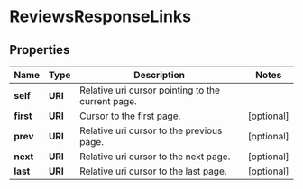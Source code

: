 

# ReviewsResponseLinks


## Properties

| Name | Type | Description | Notes |
|------------ | ------------- | ------------- | -------------|
|**self** | **URI** | Relative uri cursor pointing to the current page. |  |
|**first** | **URI** | Cursor to the first page. |  [optional] |
|**prev** | **URI** | Relative uri cursor to the previous page. |  [optional] |
|**next** | **URI** | Relative uri  cursor to the next page. |  [optional] |
|**last** | **URI** | Relative uri cursor to the last page. |  [optional] |



